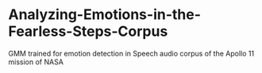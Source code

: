 # Analyzing-Emotions-in-the-Fearless-Steps-Corpus
GMM trained for emotion detection in Speech audio corpus of the Apollo 11 mission of NASA
